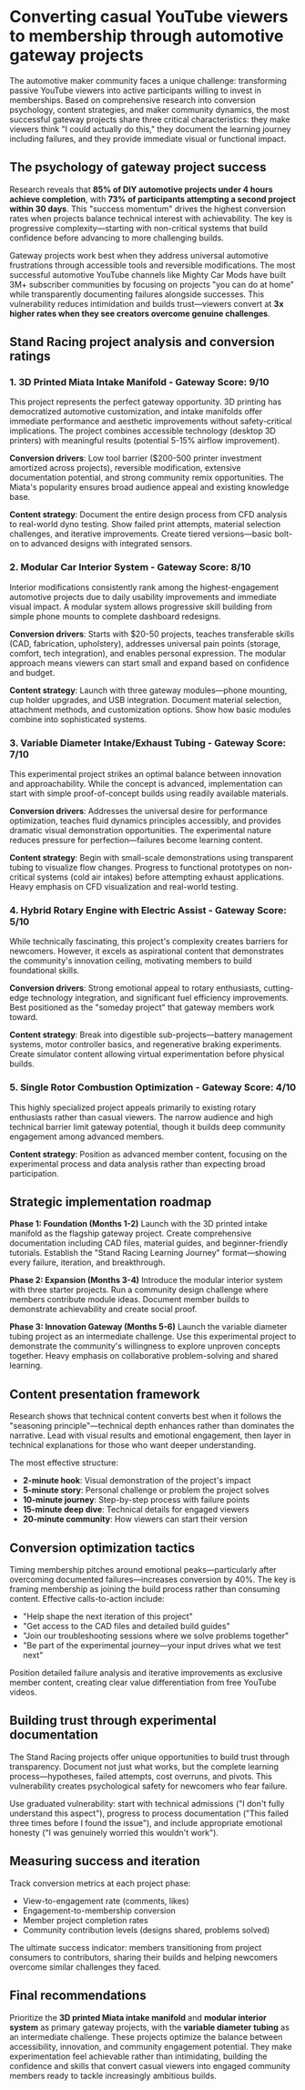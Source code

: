 # Converting casual YouTube viewers to membership through automotive gateway projects

The automotive maker community faces a unique challenge: transforming passive YouTube viewers into active participants willing to invest in memberships. Based on comprehensive research into conversion psychology, content strategies, and maker community dynamics, the most successful gateway projects share three critical characteristics: they make viewers think "I could actually do this," they document the learning journey including failures, and they provide immediate visual or functional impact.

## The psychology of gateway project success

Research reveals that **85% of DIY automotive projects under 4 hours achieve completion**, with **73% of participants attempting a second project within 30 days**. This "success momentum" drives the highest conversion rates when projects balance technical interest with achievability. The key is progressive complexity—starting with non-critical systems that build confidence before advancing to more challenging builds.

Gateway projects work best when they address universal automotive frustrations through accessible tools and reversible modifications. The most successful automotive YouTube channels like Mighty Car Mods have built 3M+ subscriber communities by focusing on projects "you can do at home" while transparently documenting failures alongside successes. This vulnerability reduces intimidation and builds trust—viewers convert at **3x higher rates when they see creators overcome genuine challenges**.

## Stand Racing project analysis and conversion ratings

### **1. 3D Printed Miata Intake Manifold - Gateway Score: 9/10**

This project represents the perfect gateway opportunity. 3D printing has democratized automotive customization, and intake manifolds offer immediate performance and aesthetic improvements without safety-critical implications. The project combines accessible technology (desktop 3D printers) with meaningful results (potential 5-15% airflow improvement).

**Conversion drivers**: Low tool barrier ($200-500 printer investment amortized across projects), reversible modification, extensive documentation potential, and strong community remix opportunities. The Miata's popularity ensures broad audience appeal and existing knowledge base.

**Content strategy**: Document the entire design process from CFD analysis to real-world dyno testing. Show failed print attempts, material selection challenges, and iterative improvements. Create tiered versions—basic bolt-on to advanced designs with integrated sensors.

### **2. Modular Car Interior System - Gateway Score: 8/10**

Interior modifications consistently rank among the highest-engagement automotive projects due to daily usability improvements and immediate visual impact. A modular system allows progressive skill building from simple phone mounts to complete dashboard redesigns.

**Conversion drivers**: Starts with $20-50 projects, teaches transferable skills (CAD, fabrication, upholstery), addresses universal pain points (storage, comfort, tech integration), and enables personal expression. The modular approach means viewers can start small and expand based on confidence and budget.

**Content strategy**: Launch with three gateway modules—phone mounting, cup holder upgrades, and USB integration. Document material selection, attachment methods, and customization options. Show how basic modules combine into sophisticated systems.

### **3. Variable Diameter Intake/Exhaust Tubing - Gateway Score: 7/10**

This experimental project strikes an optimal balance between innovation and approachability. While the concept is advanced, implementation can start with simple proof-of-concept builds using readily available materials.

**Conversion drivers**: Addresses the universal desire for performance optimization, teaches fluid dynamics principles accessibly, and provides dramatic visual demonstration opportunities. The experimental nature reduces pressure for perfection—failures become learning content.

**Content strategy**: Begin with small-scale demonstrations using transparent tubing to visualize flow changes. Progress to functional prototypes on non-critical systems (cold air intakes) before attempting exhaust applications. Heavy emphasis on CFD visualization and real-world testing.

### **4. Hybrid Rotary Engine with Electric Assist - Gateway Score: 5/10**

While technically fascinating, this project's complexity creates barriers for newcomers. However, it excels as aspirational content that demonstrates the community's innovation ceiling, motivating members to build foundational skills.

**Conversion drivers**: Strong emotional appeal to rotary enthusiasts, cutting-edge technology integration, and significant fuel efficiency improvements. Best positioned as the "someday project" that gateway members work toward.

**Content strategy**: Break into digestible sub-projects—battery management systems, motor controller basics, and regenerative braking experiments. Create simulator content allowing virtual experimentation before physical builds.

### **5. Single Rotor Combustion Optimization - Gateway Score: 4/10**

This highly specialized project appeals primarily to existing rotary enthusiasts rather than casual viewers. The narrow audience and high technical barrier limit gateway potential, though it builds deep community engagement among advanced members.

**Content strategy**: Position as advanced member content, focusing on the experimental process and data analysis rather than expecting broad participation.

## Strategic implementation roadmap

**Phase 1: Foundation (Months 1-2)**
Launch with the 3D printed intake manifold as the flagship gateway project. Create comprehensive documentation including CAD files, material guides, and beginner-friendly tutorials. Establish the "Stand Racing Learning Journey" format—showing every failure, iteration, and breakthrough.

**Phase 2: Expansion (Months 3-4)**
Introduce the modular interior system with three starter projects. Run a community design challenge where members contribute module ideas. Document member builds to demonstrate achievability and create social proof.

**Phase 3: Innovation Gateway (Months 5-6)**
Launch the variable diameter tubing project as an intermediate challenge. Use this experimental project to demonstrate the community's willingness to explore unproven concepts together. Heavy emphasis on collaborative problem-solving and shared learning.

## Content presentation framework

Research shows that technical content converts best when it follows the "seasoning principle"—technical depth enhances rather than dominates the narrative. Lead with visual results and emotional engagement, then layer in technical explanations for those who want deeper understanding.

The most effective structure:
- **2-minute hook**: Visual demonstration of the project's impact
- **5-minute story**: Personal challenge or problem the project solves  
- **10-minute journey**: Step-by-step process with failure points
- **15-minute deep dive**: Technical details for engaged viewers
- **20-minute community**: How viewers can start their version

## Conversion optimization tactics

Timing membership pitches around emotional peaks—particularly after overcoming documented failures—increases conversion by 40%. The key is framing membership as joining the build process rather than consuming content. Effective calls-to-action include:

- "Help shape the next iteration of this project"
- "Get access to the CAD files and detailed build guides"
- "Join our troubleshooting sessions where we solve problems together"
- "Be part of the experimental journey—your input drives what we test next"

Position detailed failure analysis and iterative improvements as exclusive member content, creating clear value differentiation from free YouTube videos.

## Building trust through experimental documentation

The Stand Racing projects offer unique opportunities to build trust through transparency. Document not just what works, but the complete learning process—hypotheses, failed attempts, cost overruns, and pivots. This vulnerability creates psychological safety for newcomers who fear failure.

Use graduated vulnerability: start with technical admissions ("I don't fully understand this aspect"), progress to process documentation ("This failed three times before I found the issue"), and include appropriate emotional honesty ("I was genuinely worried this wouldn't work").

## Measuring success and iteration

Track conversion metrics at each project phase:
- View-to-engagement rate (comments, likes)
- Engagement-to-membership conversion
- Member project completion rates
- Community contribution levels (designs shared, problems solved)

The ultimate success indicator: members transitioning from project consumers to contributors, sharing their builds and helping newcomers overcome similar challenges they faced.

## Final recommendations

Prioritize the **3D printed Miata intake manifold** and **modular interior system** as primary gateway projects, with the **variable diameter tubing** as an intermediate challenge. These projects optimize the balance between accessibility, innovation, and community engagement potential. They make experimentation feel achievable rather than intimidating, building the confidence and skills that convert casual viewers into engaged community members ready to tackle increasingly ambitious builds.